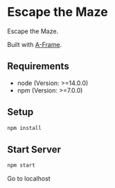 # Escape the Maze

Escape the Maze.

Built with [A-Frame](https://aframe.io).
## Requirements
- node (Version: >=14.0.0)
- npm (Version: >=7.0.0)
## Setup

```sh
npm install
```
## Start Server
```sh
npm start
```
Go to localhost